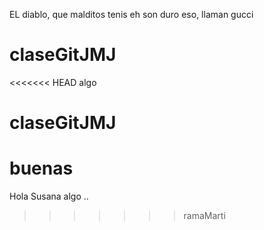 EL diablo, que malditos tenis
eh son duro eso, llaman gucci
# claseGitJMJ

<<<<<<< HEAD
algo
# claseGitJMJ

buenas
=======
Hola Susana
algo
..
>>>>>>> ramaMarti
